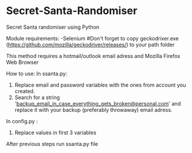 # Secret-Santa-Randomiser
Secret Santa randomiser using Python

Module requirements:
 -Selenium            #Don't forget to copy geckodrixer.exe (https://github.com/mozilla/geckodriver/releases/) to your path folder

This method requires a hotmail/outlook email adress and Mozilla Firefox Web Browser

How to use:
In ssanta.py:

1.  Replace email and password variables with the ones from account you created.
2.  Search for a string 'backup_email_in_case_everything_gets_broken@personal.com' and replace it with your backup (preferably throwaway) email adress.

In config.py :

1.  Replace values in first 3 variables

After previous steps run ssanta.py file
